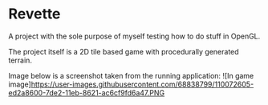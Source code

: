 # Revette
A project with the sole purpose of myself testing how to do stuff in OpenGL.

The project itself is a 2D tile based game with procedurally generated terrain.

Image below is a screenshot taken from the running application:
![In game image]https://user-images.githubusercontent.com/68838799/110072605-ed2a8600-7de2-11eb-8621-ac6cf9fd6a47.PNG
